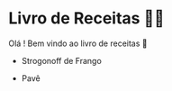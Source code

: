 # Livro de Receitas :woman_cook:

Olá ! Bem vindo ao livro de receitas :wave:

- Strogonoff de Frango

- Pavê

  

